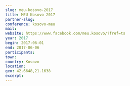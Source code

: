 ```yaml
---
slug: meu-kosovo-2017
title: MEU Kosovo 2017
partner-slug: 
conference: kosovo-meu
mail:
website: https://www.facebook.com/meu.kosovo/?fref=ts
year: 2017
begin: 2017-06-01
end: 2017-06-06
participants:
town:
country: Kosovo
location:
geo: 42.6648,21.1638
excerpt:
---
```

